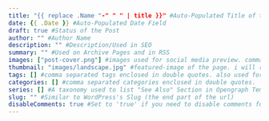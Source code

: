 ```yaml
---
title: "{{ replace .Name "-" " " | title }}" #Auto-Populated Title of the Post
date: {{ .Date }} #Auto-Populated Date Field
draft: true #Status of the Post
author: "" #Author Name
description: "" #Description/Used in SEO
summary: "" #Used on Archive Pages and in RSS
images: ["post-cover.png"] #images used for social media preview. comma separate each image path enclosed in double quotes
thumbnail: "images/landscape.jpg" #featured-image of the page. i will recommend using same image for both preview and thumbnail
tags: [] #comma separated tags enclosed in double quotes. also used for SEO.
categories: [] #comma separated categories enclosed in double quotes.
series: [] #A taxonomy used to list "See Also" Section in Opengraph Templates
slug: "" #Similar to WordPress's Slug (the end part of the url)
disableComments: true #Set to 'true' if you need to disable comments for any post
---
```


